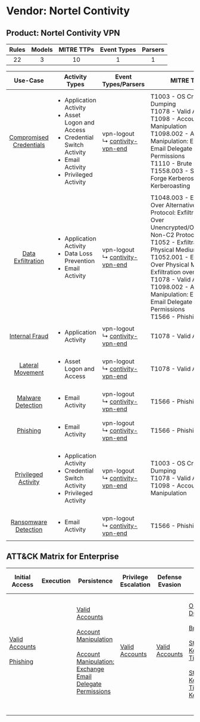 Vendor: Nortel Contivity
========================
Product: Nortel Contivity VPN
-----------------------------
| Rules | Models | MITRE TTPs | Event Types | Parsers |
|:-----:|:------:|:----------:|:-----------:|:-------:|
|  22   |   3    |     10     |      1      |    1    |

|                                  Use-Case                                  | Activity Types                                                                                                                                              | Event Types/Parsers                                                                   | MITRE TTP                                                                                                                                                                                                                                                                                                                                                    | Content                                                                                                                                   |
|:--------------------------------------------------------------------------:| ----------------------------------------------------------------------------------------------------------------------------------------------------------- | ------------------------------------------------------------------------------------- | ------------------------------------------------------------------------------------------------------------------------------------------------------------------------------------------------------------------------------------------------------------------------------------------------------------------------------------------------------------ | ----------------------------------------------------------------------------------------------------------------------------------------- |
| [Compromised Credentials](../../../UseCases/uc_compromised_credentials.md) | <ul><li>Application Activity</li><li>Asset Logon and Access</li><li>Credential Switch Activity</li><li>Email Activity</li><li>Privileged Activity</li></ul> |  vpn-logout<br> ↳ [contivity-vpn-end](Parsers/parserContent_contivity-vpn-end.md)<br> | T1003 - OS Credential Dumping<br>T1078 - Valid Accounts<br>T1098 - Account Manipulation<br>T1098.002 - Account Manipulation: Exchange Email Delegate Permissions<br>T1110 - Brute Force<br>T1558.003 - Steal or Forge Kerberos Tickets: Kerberoasting<br>                                                                                                    | [<ul><li>12 Rules</li></ul><ul><li>3 Models</li></ul>](Rules_Models/r_m_nortel_contivity_nortel_contivity_vpn_Compromised_Credentials.md) |
|       [Data Exfiltration](../../../UseCases/uc_data_exfiltration.md)       | <ul><li>Application Activity</li><li>Data Loss Prevention</li><li>Email Activity</li></ul>                                                                  |  vpn-logout<br> ↳ [contivity-vpn-end](Parsers/parserContent_contivity-vpn-end.md)<br> | T1048.003 - Exfiltration Over Alternative Protocol: Exfiltration Over Unencrypted/Obfuscated Non-C2 Protocol<br>T1052 - Exfiltration Over Physical Medium<br>T1052.001 - Exfiltration Over Physical Medium: Exfiltration over USB<br>T1078 - Valid Accounts<br>T1098.002 - Account Manipulation: Exchange Email Delegate Permissions<br>T1566 - Phishing<br> | [<ul><li>8 Rules</li></ul>](Rules_Models/r_m_nortel_contivity_nortel_contivity_vpn_Data_Exfiltration.md)                                  |
|          [Internal Fraud](../../../UseCases/uc_internal_fraud.md)          | <ul><li>Application Activity</li></ul>                                                                                                                      |  vpn-logout<br> ↳ [contivity-vpn-end](Parsers/parserContent_contivity-vpn-end.md)<br> | T1078 - Valid Accounts<br>                                                                                                                                                                                                                                                                                                                                   | [<ul><li>1 Rules</li></ul>](Rules_Models/r_m_nortel_contivity_nortel_contivity_vpn_Internal_Fraud.md)                                     |
|        [Lateral Movement](../../../UseCases/uc_lateral_movement.md)        | <ul><li>Asset Logon and Access</li></ul>                                                                                                                    |  vpn-logout<br> ↳ [contivity-vpn-end](Parsers/parserContent_contivity-vpn-end.md)<br> | T1078 - Valid Accounts<br>                                                                                                                                                                                                                                                                                                                                   | [<ul><li>1 Rules</li></ul>](Rules_Models/r_m_nortel_contivity_nortel_contivity_vpn_Lateral_Movement.md)                                   |
|       [Malware Detection](../../../UseCases/uc_malware_detection.md)       | <ul><li>Email Activity</li></ul>                                                                                                                            |  vpn-logout<br> ↳ [contivity-vpn-end](Parsers/parserContent_contivity-vpn-end.md)<br> | T1566 - Phishing<br>                                                                                                                                                                                                                                                                                                                                         | [<ul><li>1 Rules</li></ul>](Rules_Models/r_m_nortel_contivity_nortel_contivity_vpn_Malware_Detection.md)                                  |
|                [Phishing](../../../UseCases/uc_phishing.md)                | <ul><li>Email Activity</li></ul>                                                                                                                            |  vpn-logout<br> ↳ [contivity-vpn-end](Parsers/parserContent_contivity-vpn-end.md)<br> | T1566 - Phishing<br>                                                                                                                                                                                                                                                                                                                                         | [<ul><li>1 Rules</li></ul>](Rules_Models/r_m_nortel_contivity_nortel_contivity_vpn_Phishing.md)                                           |
|     [Privileged Activity](../../../UseCases/uc_privileged_activity.md)     | <ul><li>Application Activity</li><li>Credential Switch Activity</li><li>Privileged Activity</li></ul>                                                       |  vpn-logout<br> ↳ [contivity-vpn-end](Parsers/parserContent_contivity-vpn-end.md)<br> | T1003 - OS Credential Dumping<br>T1078 - Valid Accounts<br>T1098 - Account Manipulation<br>                                                                                                                                                                                                                                                                  | [<ul><li>6 Rules</li></ul><ul><li>1 Models</li></ul>](Rules_Models/r_m_nortel_contivity_nortel_contivity_vpn_Privileged_Activity.md)      |
|    [Ransomware Detection](../../../UseCases/uc_ransomware_detection.md)    | <ul><li>Email Activity</li></ul>                                                                                                                            |  vpn-logout<br> ↳ [contivity-vpn-end](Parsers/parserContent_contivity-vpn-end.md)<br> | T1566 - Phishing<br>                                                                                                                                                                                                                                                                                                                                         | [<ul><li>1 Rules</li></ul>](Rules_Models/r_m_nortel_contivity_nortel_contivity_vpn_Ransomware_Detection.md)                               |

ATT&CK Matrix for Enterprise
----------------------------
| Initial Access                                                                                                                   | Execution | Persistence                                                                                                                                                                                                                                                    | Privilege Escalation                                                | Defense Evasion                                                     | Credential Access                                                                                                                                                                                                                                                                                                                     | Discovery | Lateral Movement | Collection | Command and Control | Exfiltration                                                                                                                                                                                                                                                                                                                                                                                                                                                | Impact |
| -------------------------------------------------------------------------------------------------------------------------------- | --------- | -------------------------------------------------------------------------------------------------------------------------------------------------------------------------------------------------------------------------------------------------------------- | ------------------------------------------------------------------- | ------------------------------------------------------------------- | ------------------------------------------------------------------------------------------------------------------------------------------------------------------------------------------------------------------------------------------------------------------------------------------------------------------------------------- | --------- | ---------------- | ---------- | ------------------- | ----------------------------------------------------------------------------------------------------------------------------------------------------------------------------------------------------------------------------------------------------------------------------------------------------------------------------------------------------------------------------------------------------------------------------------------------------------- | ------ |
| [Valid Accounts](https://attack.mitre.org/techniques/T1078)<br><br>[Phishing](https://attack.mitre.org/techniques/T1566)<br><br> |           | [Valid Accounts](https://attack.mitre.org/techniques/T1078)<br><br>[Account Manipulation](https://attack.mitre.org/techniques/T1098)<br><br>[Account Manipulation: Exchange Email Delegate Permissions](https://attack.mitre.org/techniques/T1098/002)<br><br> | [Valid Accounts](https://attack.mitre.org/techniques/T1078)<br><br> | [Valid Accounts](https://attack.mitre.org/techniques/T1078)<br><br> | [OS Credential Dumping](https://attack.mitre.org/techniques/T1003)<br><br>[Brute Force](https://attack.mitre.org/techniques/T1110)<br><br>[Steal or Forge Kerberos Tickets](https://attack.mitre.org/techniques/T1558)<br><br>[Steal or Forge Kerberos Tickets: Kerberoasting](https://attack.mitre.org/techniques/T1558/003)<br><br> |           |                  |            |                     | [Exfiltration Over Alternative Protocol](https://attack.mitre.org/techniques/T1048)<br><br>[Exfiltration Over Alternative Protocol: Exfiltration Over Unencrypted/Obfuscated Non-C2 Protocol](https://attack.mitre.org/techniques/T1048/003)<br><br>[Exfiltration Over Physical Medium: Exfiltration over USB](https://attack.mitre.org/techniques/T1052/001)<br><br>[Exfiltration Over Physical Medium](https://attack.mitre.org/techniques/T1052)<br><br> |        |